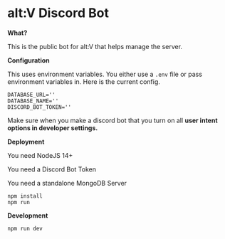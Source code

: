# alt:V Discord Bot

**What?**

This is the public bot for alt:V that helps manage the server.

**Configuration**

This uses environment variables. You either use a `.env` file or pass environment variables in. Here is the current config.

```
DATABASE_URL=''
DATABASE_NAME=''
DISCORD_BOT_TOKEN=''
```

Make sure when you make a discord bot that you turn on all **user intent options in developer settings.**

**Deployment**

You need NodeJS 14+

You need a Discord Bot Token

You need a standalone MongoDB Server

```
npm install
npm run
```

**Development**

```
npm run dev
```
